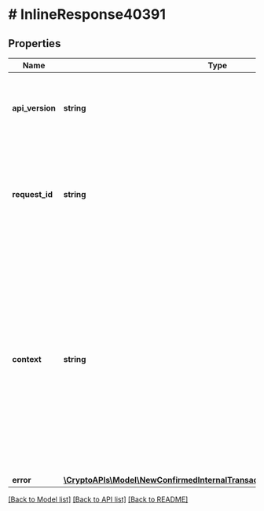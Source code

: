 # # InlineResponse40391

## Properties

Name | Type | Description | Notes
------------ | ------------- | ------------- | -------------
**api_version** | **string** | Specifies the version of the API that incorporates this endpoint. |
**request_id** | **string** | Defines the ID of the request. The &#x60;requestId&#x60; is generated by Crypto APIs and it&#39;s unique for every request. |
**context** | **string** | In batch situations the user can use the context to correlate responses with requests. This property is present regardless of whether the response was successful or returned as an error. &#x60;context&#x60; is specified by the user. | [optional]
**error** | [**\CryptoAPIs\Model\NewConfirmedInternalTransactionsForSpecificAmountE403**](NewConfirmedInternalTransactionsForSpecificAmountE403.md) |  |

[[Back to Model list]](../../README.md#models) [[Back to API list]](../../README.md#endpoints) [[Back to README]](../../README.md)
